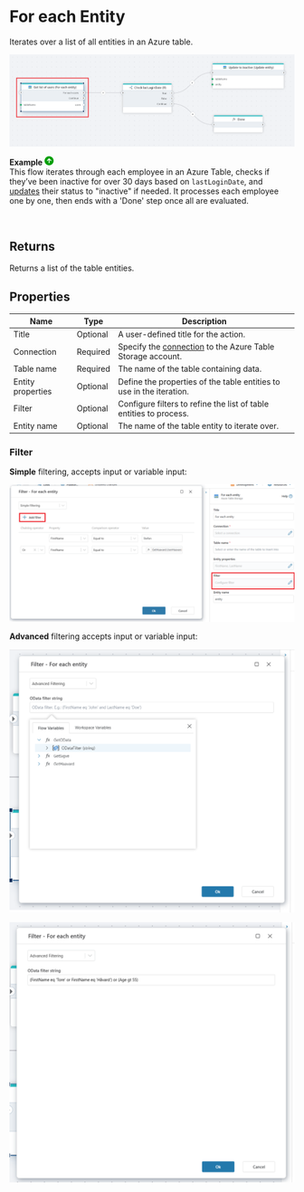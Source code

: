 # For each Entity

Iterates over a list of all entities in an Azure table. 

![img](../../../../images/flow/foreach-table-entity.png)


**Example** ![img](../../../../images/strz.jpg)  
This flow iterates through each employee in an Azure Table, checks if they’ve been inactive for over 30 days based on `lastLoginDate`, and [updates](update-table-entity.md) their status to "inactive" if needed. It processes each employee one by one, then ends with a 'Done' step once all are evaluated.

</br>

## Returns

Returns a list of the table entities.

## Properties

| Name                   | Type      | Description                                                                                          |
|------------------------|-----------|-----------------------------------------------------|
| Title                  | Optional  | A user-defined title for the action.     |
| Connection             | Required  | Specify the [connection](connecting-to-azure-table-storage.md) to the Azure Table Storage account. |
| Table name            | Required  | The name of the table containing data.   |
| Entity properties | Optional | Define the properties of the table entities to use in the iteration.   |
| Filter   | Optional  | Configure filters to refine the list of table entities to process.   |
| Entity name            | Optional  | The name of the table entity to iterate over.      |



### Filter

**Simple** filtering, accepts input or variable input:

![img](../../../../images/flow/foreach-table-entity5.png)

**Advanced** filtering accepts input or variable input:

![img](../../../../images/flow/foreach-table-entity6.png)

![img](../../../../images/flow/foreach-table-entity7.png)